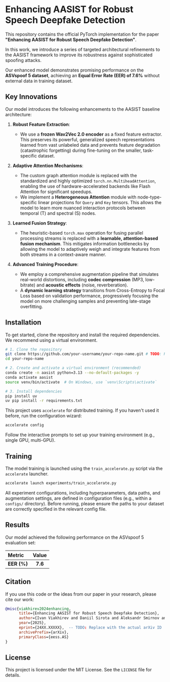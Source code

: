 
# Enhancing AASIST for Robust Speech Deepfake Detection

This repository contains the official PyTorch implementation for the paper **"Enhancing AASIST for Robust Speech Deepfake Detection"**.

In this work, we introduce a series of targeted architectural refinements to the AASIST framework to improve its robustness against sophisticated spoofing attacks.

Our enhanced model demonstrates promising performance on the **ASVspoof 5 dataset**, achieving an **Equal Error Rate (EER) of 7.6%** without external data in training dataset.

## Key Innovations

Our model introduces the following enhancements to the AASIST baseline architecture:

1.  **Robust Feature Extraction**:
    *   We use a **frozen Wav2Vec 2.0 encoder** as a fixed feature extractor. This preserves its powerful, generalized speech representations learned from vast unlabeled data and prevents feature degradation (catastrophic forgetting) during fine-tuning on the smaller, task-specific dataset.

2.  **Adaptive Attention Mechanisms**:
    *   The custom graph attention module is replaced with the standardized and highly optimized `torch.nn.MultiheadAttention`, enabling the use of hardware-accelerated backends like Flash Attention for significant speedups.
    *   We implement a **Heterogeneous Attention** module with node-type-specific linear projections for `Query` and `Key` tensors. This allows the model to learn more nuanced interaction protocols between temporal (T) and spectral (S) nodes.

3.  **Learned Fusion Strategy**:
    *   The heuristic-based `torch.max` operation for fusing parallel processing streams is replaced with a **learnable, attention-based fusion mechanism**. This mitigates information bottlenecks by allowing the model to adaptively weigh and integrate features from both streams in a context-aware manner.

4.  **Advanced Training Procedure**:
    *   We employ a comprehensive augmentation pipeline that simulates real-world distortions, including **codec compression** (MP3, low-bitrate) and **acoustic effects** (noise, reverberation).
    *   A **dynamic learning strategy** transitions from Cross-Entropy to Focal Loss based on validation performance, progressively focusing the model on more challenging samples and preventing late-stage overfitting.

## Installation

To get started, clone the repository and install the required dependencies. We recommend using a virtual environment.

```bash
# 1. Clone the repository
git clone https://github.com/your-username/your-repo-name.git # TODO: Replace with your repo URL
cd your-repo-name

# 2. Create and activate a virtual environment (recommended)
conda create -n aasist python=3.13 --no-default-packages -y
conda activate aasist
source venv/bin/activate  # On Windows, use `venv\Scripts\activate`

# 3. Install dependencies
pip install uv
uv pip install -r requirements.txt
```

This project uses `accelerate` for distributed training. If you haven't used it before, run the configuration wizard:
```bash
accelerate config
```
Follow the interactive prompts to set up your training environment (e.g., single GPU, multi-GPU).

## Training

The model training is launched using the `train_accelerate.py` script via the `accelerate` launcher.

```bash
accelerate launch experiments/train_accelerate.py
```

All experiment configurations, including hyperparameters, data paths, and augmentation settings, are defined in configuration files (e.g., within a `configs/` directory). Before running, please ensure the paths to your dataset are correctly specified in the relevant config file.

## Results

Our model achieved the following performance on the ASVspoof 5 evaluation set:

| Metric      | Value |
| :---------- | :---: |
| **EER (%)** | **7.6** |


## Citation

If you use this code or the ideas from our paper in your research, please cite our work:

```bibtex
@misc{viakhirev2024enhancing,
      title={Enhancing AASIST for Robust Speech Deepfake Detection}, 
      author={Ivan Viakhirev and Daniil Sirota and Aleksandr Smirnov and Kirill Borodin},
      year={2025},
      eprint={24XX.XXXXX},  -- TODO: Replace with the actual arXiv ID
      archivePrefix={arXiv},
      primaryClass={eess.AS}
}
```

## License

This project is licensed under the MIT License. See the `LICENSE` file for details.
